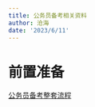 ```yaml
---
title: 公务员备考相关资料
author: 沧海
date: '2023/6/11'
---
```

<LastUpdated />

# 前置准备 
[公务员备考整套流程](https://localhost:7778/learning/exam/exam-gwy/notes/exam-gwy.html)